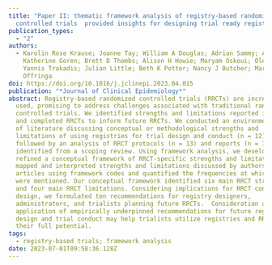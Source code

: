 ```yaml
---
title: "Paper II: thematic framework analysis of registry-based randomized
  controlled trials  provided insights for designing trial ready registries"
publication_types:
  - "2"
authors:
  - Karolin Rose Krause; Joanne Tay; William A Douglas; Adrian Sammy; Ami Baba;
    Katherine Goren; Brett D Thombs; Alison H Howie; Maryam Oskoui; Ole Frøbert;
    Yannis Trakadis; Julian Little; Beth K Potter; Nancy J Butcher; Martin
    Offringa
doi: https://doi.org/10.1016/j.jclinepi.2023.04.015
publication: "*Journal of Clinical Epidemiology*"
abstract: Registry-based randomized controlled trials (RRCTs) are increasingly
  used, promising to address challenges associated with traditional randomized
  controlled trials. We identified strengths and limitations reported in planned
  and completed RRCTs to inform future RRCTs. We conducted an environmental scan
  of literature discussing conceptual or methodological strengths and
  limitations of using registries for trial design and conduct (n = 12),
  followed by an analysis of RRCT protocols (n = 13) and reports (n = 77)
  identified from a scoping review. Using framework analysis, we developed and
  refined a conceptual framework of RRCT-specific strengths and limitations. We
  mapped and interpreted strengths and limitations discussed by authors of RRCT
  articles using framework codes and quantified the frequencies at which these
  were mentioned. Our conceptual framework identified six main RRCT strengths
  and four main RRCT limitations. Considering implications for RRCT conduct and
  design, we formulated ten recommendations for registry designers,
  administrators, and trialists planning future RRCTs.  Consideration and
  application of empirically underpinned recommendations for future registry
  design and trial conduct may help trialists utilize registries and RRCTs to
  their full potential.
tags:
  - registry-based trials; framework analysis
date: 2023-07-01T09:58:36.128Z
---
```

